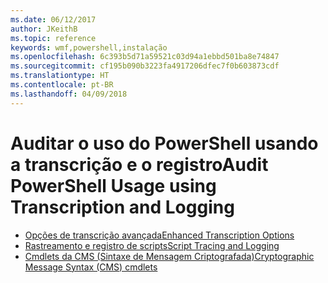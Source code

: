 ```yaml
---
ms.date: 06/12/2017
author: JKeithB
ms.topic: reference
keywords: wmf,powershell,instalação
ms.openlocfilehash: 6c393b5d71a59521c03d94a1ebbd501ba8e74847
ms.sourcegitcommit: cf195b090b3223fa4917206dfec7f0b603873cdf
ms.translationtype: HT
ms.contentlocale: pt-BR
ms.lasthandoff: 04/09/2018
---
```

# <a name="audit-powershell-usage-using-transcription-and-logging"></a><span data-ttu-id="f9fc2-102">Auditar o uso do PowerShell usando a transcrição e o registro</span><span class="sxs-lookup"><span data-stu-id="f9fc2-102">Audit PowerShell Usage using Transcription and Logging</span></span>

- [<span data-ttu-id="f9fc2-103">Opções de transcrição avançada</span><span class="sxs-lookup"><span data-stu-id="f9fc2-103">Enhanced Transcription Options</span></span>](audit_transcript.md)
- [<span data-ttu-id="f9fc2-104">Rastreamento e registro de scripts</span><span class="sxs-lookup"><span data-stu-id="f9fc2-104">Script Tracing and Logging</span></span>](audit_script.md)
- [<span data-ttu-id="f9fc2-105">Cmdlets da CMS (Sintaxe de Mensagem Criptografada)</span><span class="sxs-lookup"><span data-stu-id="f9fc2-105">Cryptographic Message Syntax (CMS) cmdlets</span></span>](audit_cms.md)